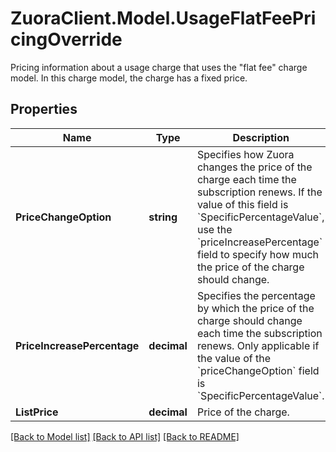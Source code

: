 # ZuoraClient.Model.UsageFlatFeePricingOverride
Pricing information about a usage charge that uses the \"flat fee\" charge model. In this charge model, the charge has a fixed price. 

## Properties

Name | Type | Description | Notes
------------ | ------------- | ------------- | -------------
**PriceChangeOption** | **string** | Specifies how Zuora changes the price of the charge each time the subscription renews.  If the value of this field is &#x60;SpecificPercentageValue&#x60;, use the &#x60;priceIncreasePercentage&#x60; field to specify how much the price of the charge should change.  | [optional] 
**PriceIncreasePercentage** | **decimal** | Specifies the percentage by which the price of the charge should change each time the subscription renews. Only applicable if the value of the &#x60;priceChangeOption&#x60; field is &#x60;SpecificPercentageValue&#x60;.  | [optional] 
**ListPrice** | **decimal** | Price of the charge.  | [optional] 

[[Back to Model list]](../README.md#documentation-for-models) [[Back to API list]](../README.md#documentation-for-api-endpoints) [[Back to README]](../README.md)

